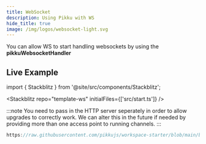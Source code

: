 ```yaml
---
title: WebSocket
description: Using Pikku with WS
hide_title: true
image: /img/logos/websocket-light.svg
---
```


<DocHeaderHero title={frontMatter.title} image={frontMatter.image} />

You can allow WS to start handling websockets by using the **pikkuWebsocketHandler**

## Live Example

import { Stackblitz } from '@site/src/components/Stackblitz';

<Stackblitz repo="template-ws" initialFiles={['src/start.ts']} />

:::note
You need to pass in the HTTP server seperately in order
to allow upgrades to correctly work. We can alter this in
the future if needed by providing more than one access point
to running channels.
:::

```typescript reference title="WS start"
https://raw.githubusercontent.com/pikkujs/workspace-starter/blob/main/backends/ws/bin/start.ts
```